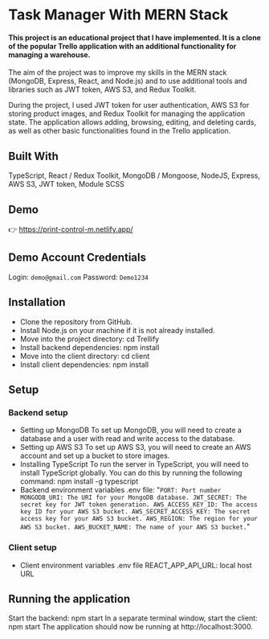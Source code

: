# Task Manager With MERN Stack

#### This project is an educational project that I have implemented. It is a clone of the popular Trello application with an additional functionality for managing a warehouse.

The aim of the project was to improve my skills in the MERN stack (MongoDB, Express, React, and Node.js) and to use additional tools and libraries such as JWT token, AWS S3, and Redux Toolkit.

During the project, I used JWT token for user authentication, AWS S3 for storing product images, and Redux Toolkit for managing the application state. The application allows adding, browsing, editing, and deleting cards, as well as other basic functionalities found in the Trello application.

## Built With
TypeScript,
React / Redux Toolkit,
MongoDB / Mongoose,
NodeJS, Express,
AWS S3,
JWT token,
Module SCSS

## Demo
👉  https://print-control-m.netlify.app/

## Demo Account Credentials
Login:  `demo@gmail.com`
Password:  `Demo1234` 

## Installation
- Clone the repository from GitHub.
- Install Node.js on your machine if it is not already installed.
- Move into the project directory: cd Trellify
- Install backend dependencies: npm install
- Move into the client directory: cd client
- Install client dependencies: npm install

## Setup
### Backend setup
- Setting up MongoDB
To set up MongoDB, you will need to create a database and a user with read and write access to the database.
- Setting up AWS S3
To set up AWS S3, you will need to create an AWS account and set up a bucket to store images.
- Installing TypeScript
To run the server in TypeScript, you will need to install TypeScript globally. You can do this by running the following command:
npm install -g typescript
- Backend environment variables .env file:
 "`
 PORT: Port number
 MONGODB_URI: The URI for your MongoDB database.
 JWT_SECRET: The secret key for JWT token generation.
 AWS_ACCESS_KEY_ID: The access key ID for your AWS S3 bucket.
 AWS_SECRET_ACCESS_KEY: The secret access key for your AWS S3 bucket.
 AWS_REGION: The region for your AWS S3 bucket.
 AWS_BUCKET_NAME: The name of your AWS S3 bucket.
 `"



### Client setup
- Client environment variables .env file
REACT_APP_API_URL: local host URL

## Running the application
Start the backend: npm start
In a separate terminal window, start the client: npm start
The application should now be running at http://localhost:3000.
